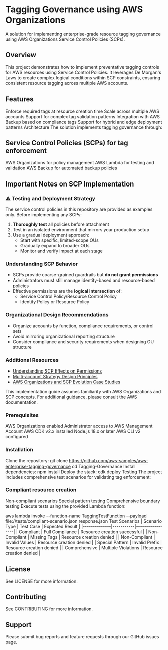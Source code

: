 # Tagging Governance using AWS Organizations
A solution for implementing enterprise-grade resource tagging governance using AWS Organizations Service Control Policies (SCPs).

## Overview
This project demonstrates how to implement preventative tagging controls for AWS resources using Service Control Policies. It leverages De Morgan's Laws to create complex logical conditions within SCP constraints, ensuring consistent resource tagging across multiple AWS accounts.

## Features
Enforce required tags at resource creation time
Scale across multiple AWS accounts
Support for complex tag validation patterns
Integration with AWS Backup based on compliance tags
Support for hybrid and edge deployment patterns
Architecture
The solution implements tagging governance through:

## Service Control Policies (SCPs) for tag enforcement
AWS Organizations for policy management
AWS Lambda for testing and validation
AWS Backup for automated backup policies

## Important Notes on SCP Implementation

### ⚠️ Testing and Deployment Strategy

The service control policies in this repository are provided as examples only. Before implementing any SCPs:

1. **Thoroughly test** all policies before attachment
2. Test in an isolated environment that mirrors your production setup
3. Use a gradual deployment approach:
   - Start with specific, limited-scope OUs
   - Gradually expand to broader OUs
   - Monitor and verify impact at each stage

### Understanding SCP Behavior

- SCPs provide coarse-grained guardrails but **do not grant permissions**
- Administrators must still manage identity-based and resource-based policies
- Effective permissions are the **logical intersection** of:
  - Service Control Policy/Resource Control Policy
  - Identity Policy or Resource Policy

### Organizational Design Recommendations

- Organize accounts by function, compliance requirements, or control sets
- Avoid mirroring organizational reporting structure
- Consider compliance and security requirements when designing OU structure

### Additional Resources

- [Understanding SCP Effects on Permissions](https://docs.aws.amazon.com/organizations/latest/userguide/orgs_manage_policies_scp.html)
- [Multi-account Strategy Design Principles](https://docs.aws.amazon.com/prescriptive-guidance/latest/security-reference-architecture/organizations.html)
- [AWS Organizations and SCP Evolution Case Studies](https://aws.amazon.com/organizations/getting-started/)

This implementation guide assumes familiarity with AWS Organizations and SCP concepts. For additional guidance, please consult the AWS documentation.

### Prerequisites
AWS Organizations enabled
Administrator access to AWS Management Account
AWS CDK v2.x installed
Node.js 18.x or later
AWS CLI v2 configured
### Installation
Clone the repository:
git clone https://github.com/aws-samples/aws-enterprise-tagging-governance
cd Tagging-Governance
Install dependencies:
npm install
Deploy the stack:
cdk deploy
Testing
The project includes comprehensive test scenarios for validating tag enforcement:

### Compliant resource creation
Non-compliant scenarios
Special pattern testing
Comprehensive boundary testing
Execute tests using the provided Lambda function:

aws lambda invoke --function-name TaggingTestFunction --payload file://tests/compliant-scenario.json response.json
Test Scenarios
| Scenario Type | Test Case | Expected Result |
|--------------|-----------|-----------------|
| Compliant | Full Compliance | Resource creation successful |
| Non-Compliant | Missing Tags | Resource creation denied |
| Non-Compliant | Invalid Values | Resource creation denied |
| Special Pattern | Invalid Prefix | Resource creation denied |
| Comprehensive | Multiple Violations | Resource creation denied |

## License
See LICENSE for more information.

## Contributing
See CONTRIBUTING for more information.

## Support
Please submit bug reports and feature requests through our GitHub issues page.